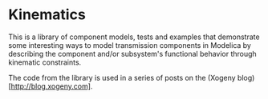 Kinematics
==========

This is a library of component models, tests and examples that demonstrate some interesting ways
to model transmission components in Modelica by describing the component and/or subsystem's functional
behavior through kinematic constraints.

The code from the library is used in a series of posts on the (Xogeny blog)[http://blog.xogeny.com].
